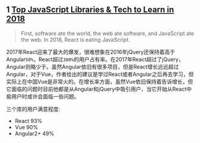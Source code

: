 ## 1 [Top JavaScript Libraries & Tech to Learn in 2018](https://medium.com/javascript-scene/top-javascript-libraries-tech-to-learn-in-2018-c38028e028e6)

> First, software ate the world, the web ate software, and JavaScript ate the web. In 2018, React is eating JavaScript.

2017年React迎来了最大的爆发，很难想象在2016年jQuery还保持着高于Angular`50%`，React超过`300%`的用户占有率。在2017年React超过了jQuery，Angular则略少于。虽然Angular依旧有很多项目，但是React增长远远超过Angular，对于Vue，作者给出的建议是学过React或者Angular之后再去学习，但实际上在中国Vue是非常火的。在增长率方面，虽然Vue依旧保持着告诉增长，但它面临的问题时目前他都是从Angular和jQuery中吸引用户，当它开始从React中偷用户时或许会面临一些问题。

三个库的用户满意程度:

- React 93%
- Vue 90%
- Angular2+ 49%

